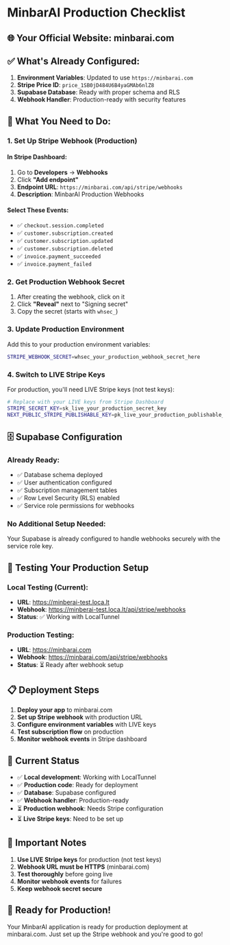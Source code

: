 # MinbarAI Production Checklist

## 🌐 **Your Official Website: minbarai.com**

## ✅ **What's Already Configured:**

1. **Environment Variables**: Updated to use `https://minbarai.com`
2. **Stripe Price ID**: `price_1SB0jD484U6B4yaGMAb6nlZ8`
3. **Supabase Database**: Ready with proper schema and RLS
4. **Webhook Handler**: Production-ready with security features

## 🚀 **What You Need to Do:**

### 1. **Set Up Stripe Webhook (Production)**

#### In Stripe Dashboard:
1. Go to **Developers** → **Webhooks**
2. Click **"Add endpoint"**
3. **Endpoint URL**: `https://minbarai.com/api/stripe/webhooks`
4. **Description**: MinbarAI Production Webhooks

#### Select These Events:
- ✅ `checkout.session.completed`
- ✅ `customer.subscription.created`
- ✅ `customer.subscription.updated`
- ✅ `customer.subscription.deleted`
- ✅ `invoice.payment_succeeded`
- ✅ `invoice.payment_failed`

### 2. **Get Production Webhook Secret**

1. After creating the webhook, click on it
2. Click **"Reveal"** next to "Signing secret"
3. Copy the secret (starts with `whsec_`)

### 3. **Update Production Environment**

Add this to your production environment variables:
```bash
STRIPE_WEBHOOK_SECRET=whsec_your_production_webhook_secret_here
```

### 4. **Switch to LIVE Stripe Keys**

For production, you'll need LIVE Stripe keys (not test keys):
```bash
# Replace with your LIVE keys from Stripe Dashboard
STRIPE_SECRET_KEY=sk_live_your_production_secret_key
NEXT_PUBLIC_STRIPE_PUBLISHABLE_KEY=pk_live_your_production_publishable_key
```

## 🗄️ **Supabase Configuration**

### **Already Ready:**
- ✅ Database schema deployed
- ✅ User authentication configured
- ✅ Subscription management tables
- ✅ Row Level Security (RLS) enabled
- ✅ Service role permissions for webhooks

### **No Additional Setup Needed:**
Your Supabase is already configured to handle webhooks securely with the service role key.

## 🧪 **Testing Your Production Setup**

### **Local Testing (Current):**
- **URL**: https://minberai-test.loca.lt
- **Webhook**: https://minberai-test.loca.lt/api/stripe/webhooks
- **Status**: ✅ Working with LocalTunnel

### **Production Testing:**
- **URL**: https://minbarai.com
- **Webhook**: https://minbarai.com/api/stripe/webhooks
- **Status**: ⏳ Ready after webhook setup

## 📋 **Deployment Steps**

1. **Deploy your app** to minbarai.com
2. **Set up Stripe webhook** with production URL
3. **Configure environment variables** with LIVE keys
4. **Test subscription flow** on production
5. **Monitor webhook events** in Stripe dashboard

## 🎯 **Current Status**

- ✅ **Local development**: Working with LocalTunnel
- ✅ **Production code**: Ready for deployment
- ✅ **Database**: Supabase configured
- ✅ **Webhook handler**: Production-ready
- ⏳ **Production webhook**: Needs Stripe configuration
- ⏳ **Live Stripe keys**: Need to be set up

## 🚨 **Important Notes**

1. **Use LIVE Stripe keys** for production (not test keys)
2. **Webhook URL must be HTTPS** (minbarai.com)
3. **Test thoroughly** before going live
4. **Monitor webhook events** for failures
5. **Keep webhook secret secure**

## 🎉 **Ready for Production!**

Your MinbarAI application is ready for production deployment at minbarai.com. Just set up the Stripe webhook and you're good to go!
